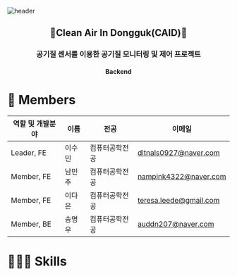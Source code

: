 ![header](https://capsule-render.vercel.app/api?type=waving&color=FFB841&height=300&section=header&text=Clean%20Air%20In%20Dongguk&fontSize=80&fontColor=FFFFFF)

<h2 align="center">🍃Clean Air In Dongguk(CAID)🍃</h2>
<h3 align="center">공기질 센서를 이용한 공기질 모니터링 및 제어 프로젝트</h3>
<h4 align="center">Backend</h4>

<h1>👋 Members</h1>

| 역할 및 개발분야 | 이름 | 전공 | 이메일 |
| --- | --- | --- | --- |
| Leader, FE | 이수민 | 컴퓨터공학전공 | dltnals0927@naver.com |
| Member, FE | 남민주 | 컴퓨터공학전공 | nampink4322@naver.com |
| Member, FE | 이다은 | 컴퓨터공학전공 | teresa.leede@gmail.com |
| Member, BE | 송명우 | 컴퓨터공학전공 | auddn207@naver.com |

<h1>🧑🏻‍💻 Skills</h1>

<p>
</p>
